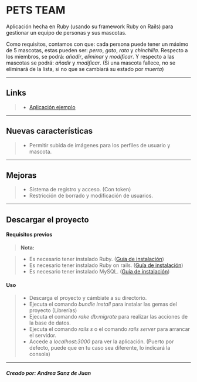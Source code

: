 PETS TEAM
=

Aplicación  hecha en Ruby (usando su framework Ruby on Rails) para gestionar un equipo de personas y sus mascotas.

Como requisitos, contamos con que: cada persona puede tener un máximo de 5 mascotas, estas pueden ser: *perro*, *gato*, *rata* y *chinchilla*.
Respecto a los miembros, se podrá: *añadir*, *eliminar* y *modificar*. Y respecto a las mascotas se podrá: *añadir* y *modificar*. (Si una mascota fallece, no se eliminará de la lista, si no que se cambiará su estado por *muerta*)

----------

Links
-------------

> - [Aplicación ejemplo](http://petsteam.herokuapp.com/)

----------

Nuevas características
-------------
>- Permitir subida de imágenes para los perfiles de usuario y mascota.

----------

Mejoras
----------
>- Sistema de registro y acceso. (Con token)
>- Restricción de borrado y modificación de usuarios.

----------

Descargar el proyecto
-
#### **Requisitos previos**

> **Nota:**

> - Es necesario tener instalado Ruby.  ([Guía de instalación](https://www.ruby-lang.org/es/documentation/installation/))
> - Es necesario tener instalado Ruby on rails. ([Guía de instalación](http://rubyonrails.org.es/instala.html))
> - Es necesario tener instalado MySQL. ([Guía de instalación](https://dev.mysql.com/doc/refman/5.7/en/installing.html))

#### **Uso**

>- Descarga el proyecto y cámbiate a su directorio.
>- Ejecuta el comando *bundle install* para instalar las gemas del proyecto (Librerías)
>- Ejecuta el comando *rake db:migrate* para realizar las acciones de la base de datos.
>- Ejecuta el comando *rails s* o el comando *rails server* para arrancar el servidor.
>- Accede a *localhost:3000* para ver la aplicación. (Puerto por defecto, puede que en tu caso sea diferente, lo indicará la consola)

----------

##### Creado por: Andrea Sanz de Juan
